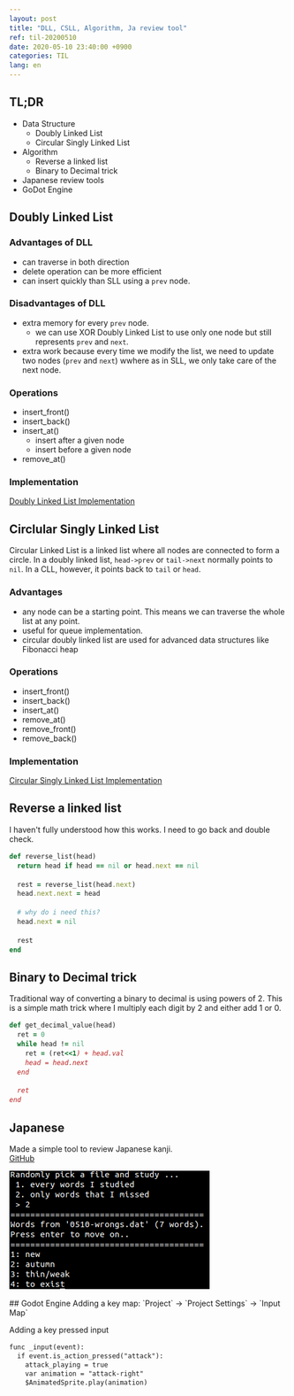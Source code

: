 ```yaml
---
layout: post
title: "DLL, CSLL, Algorithm, Ja review tool"
ref: til-20200510
date: 2020-05-10 23:40:00 +0900
categories: TIL
lang: en
---
```


## TL;DR
- Data Structure
  + Doubly Linked List
  + Circular Singly Linked List
- Algorithm
  + Reverse a linked list
  + Binary to Decimal trick
- Japanese review tools
- GoDot Engine
<div class="divider"></div>

## Doubly Linked List
### Advantages of DLL
- can traverse in both direction
- delete operation can be more efficient
- can insert quickly than SLL using a `prev` node.

### Disadvantages of DLL
- extra memory for every `prev` node.
  + we can use XOR Doubly Linked List to use only one node but still represents `prev` and `next`.
- extra work because every time we modify the list, we need to update two nodes (`prev` and `next`) wwhere as in SLL, we only take care of the next node.

### Operations
- insert_front()
- insert_back()
- insert_at()
  + insert after a given node
  + insert before a given node
- remove_at() 

### Implementation
[Doubly Linked List Implementation](https://github.com/jioneeu/coding/blob/master/data_structure/ruby/linked-list/doubly/dll.rb)

<div class="divider"></div>

## Circlular Singly Linked List
Circular Linked List is a linked list where all nodes are connected to form a circle. 
In a doubly linked list, `head->prev` or `tail->next` normally points to `nil`. In a CLL, however,
it points back to `tail` or `head`.

### Advantages
- any node can be a starting point. This means we can traverse the whole list at any point.
- useful for queue implementation.
- circular doubly linked list are used for advanced data structures like Fibonacci heap

### Operations
- insert_front()
- insert_back()
- insert_at()
- remove_at()
- remove_front()
- remove_back()

### Implementation
[Circular Singly Linked List Implementation](https://github.com/jioneeu/coding/blob/master/data_structure/ruby/linked-list/circular/csll.rb)

<div class="divider"></div>

## Reverse a linked list
I haven't fully understood how this works. I need to go back and double check.
```rb
def reverse_list(head)
  return head if head == nil or head.next == nil

  rest = reverse_list(head.next)
  head.next.next = head

  # why do i need this?
  head.next = nil

  rest
end
```

<div class="divider"></div>

## Binary to Decimal trick
Traditional way of converting a binary to decimal is using powers of 2.
This is a simple math trick where I multiply each digit by 2 and either add 1 or 0.

```rb
def get_decimal_value(head)
  ret = 0
  while head != nil
    ret = (ret<<1) + head.val
    head = head.next
  end

  ret
end
```

<div class="divider"></div>

## Japanese 
Made a simple tool to review Japanese kanji.  
[GitHub](https://github.com/jioneeu/kanji-review-tool/blob/master/study.rb)

![Sample image](/assets/images/til/2020/0510-japanese-1.png)

<div class="divider"></div>
## Godot Engine
Adding a key map: `Project` -> `Project Settings` -> `Input Map` 

Adding a key pressed input
```gdscript
func _input(event):
  if event.is_action_pressed("attack"):
    attack_playing = true
    var animation = "attack-right"
    $AnimatedSprite.play(animation)
```

